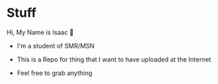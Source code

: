 # Stuff
Hi, My Name is Isaac  👋

- I'm a student of SMR/MSN

- This is a Repo for thing that I want to have uploaded at the Internet

- Feel free to grab anything
